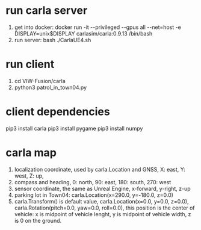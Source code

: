 # run carla server
1. get into docker: docker run -it --privileged --gpus all --net=host -e DISPLAY=unix$DISPLAY carlasim/carla:0.9.13 /bin/bash
2. run server:      bash ./CarlaUE4.sh

# run client
1. cd VIW-Fusion/carla
2. python3 patrol_in_town04.py

# client dependencies
pip3 install carla
pip3 install pygame
pip3 install numpy

# carla map
1. localization coordinate, used by carla.Location and GNSS, X: east, Y: west, Z: up, 
2. compass and heading, 0: north, 90: east, 180: south, 270: west
3. sensor coordinate, the same as Unreal Engine,  x-forward, y-right, z-up
4. parking lot in Town04: carla.Location(x=290.0, y=-180.0, z=0.0)
5. carla.Transform() is default value, carla.Location(x=0.0, y=0.0, z=0.0), carla.Rotation(pitch=0.0, yaw=0.0, roll=0.0), this position is the center of vehicle: x is midpoint of vehicle lenght, y is midpoint of vehicle width, z is 0 on the ground.